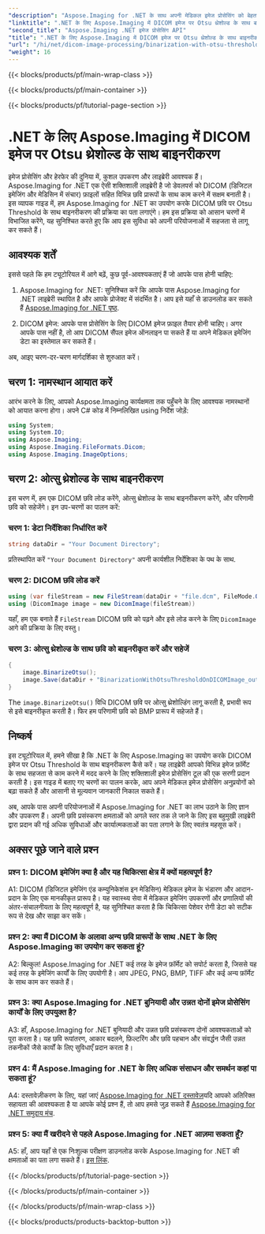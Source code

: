 ```yaml
---
"description": "Aspose.Imaging for .NET के साथ अपनी मेडिकल इमेज प्रोसेसिंग को बेहतर बनाएँ। Otsu Thresholding का उपयोग करके DICOM इमेज बाइनरीकरण करना सीखें।"
"linktitle": ".NET के लिए Aspose.Imaging में DICOM इमेज पर Otsu थ्रेशोल्ड के साथ बाइनरीकरण"
"second_title": "Aspose.Imaging .NET इमेज प्रोसेसिंग API"
"title": ".NET के लिए Aspose.Imaging में DICOM इमेज पर Otsu थ्रेशोल्ड के साथ बाइनरीकरण"
"url": "/hi/net/dicom-image-processing/binarization-with-otsu-threshold-on-dicom-image/"
"weight": 16
---
```


{{< blocks/products/pf/main-wrap-class >}}

{{< blocks/products/pf/main-container >}}

{{< blocks/products/pf/tutorial-page-section >}}

# .NET के लिए Aspose.Imaging में DICOM इमेज पर Otsu थ्रेशोल्ड के साथ बाइनरीकरण

इमेज प्रोसेसिंग और हेरफेर की दुनिया में, कुशल उपकरण और लाइब्रेरी आवश्यक हैं। Aspose.Imaging for .NET एक ऐसी शक्तिशाली लाइब्रेरी है जो डेवलपर्स को DICOM (डिजिटल इमेजिंग और मेडिसिन में संचार) फ़ाइलों सहित विभिन्न छवि प्रारूपों के साथ काम करने में सक्षम बनाती है। इस व्यापक गाइड में, हम Aspose.Imaging for .NET का उपयोग करके DICOM छवि पर Otsu Threshold के साथ बाइनरीकरण की प्रक्रिया का पता लगाएंगे। हम इस प्रक्रिया को आसान चरणों में विभाजित करेंगे, यह सुनिश्चित करते हुए कि आप इस सुविधा को अपनी परियोजनाओं में सहजता से लागू कर सकते हैं।

## आवश्यक शर्तें

इससे पहले कि हम ट्यूटोरियल में आगे बढ़ें, कुछ पूर्व-आवश्यकताएं हैं जो आपके पास होनी चाहिए:

1. Aspose.Imaging for .NET: सुनिश्चित करें कि आपके पास Aspose.Imaging for .NET लाइब्रेरी स्थापित है और आपके प्रोजेक्ट में संदर्भित है। आप इसे यहाँ से डाउनलोड कर सकते हैं [Aspose.Imaging for .NET पृष्ठ](https://releases.aspose.com/imaging/net/).

2. DICOM इमेज: आपके पास प्रोसेसिंग के लिए DICOM इमेज फ़ाइल तैयार होनी चाहिए। अगर आपके पास नहीं है, तो आप DICOM सैंपल इमेज ऑनलाइन पा सकते हैं या अपने मेडिकल इमेजिंग डेटा का इस्तेमाल कर सकते हैं।

अब, आइए चरण-दर-चरण मार्गदर्शिका से शुरुआत करें।

## चरण 1: नामस्थान आयात करें

आरंभ करने के लिए, आपको Aspose.Imaging कार्यक्षमता तक पहुँचने के लिए आवश्यक नामस्थानों को आयात करना होगा। अपने C# कोड में निम्नलिखित using निर्देश जोड़ें:

```csharp
using System;
using System.IO;
using Aspose.Imaging;
using Aspose.Imaging.FileFormats.Dicom;
using Aspose.Imaging.ImageOptions;
```

## चरण 2: ओत्सु थ्रेशोल्ड के साथ बाइनरीकरण

इस चरण में, हम एक DICOM छवि लोड करेंगे, ओत्सु थ्रेशोल्ड के साथ बाइनरीकरण करेंगे, और परिणामी छवि को सहेजेंगे। इन उप-चरणों का पालन करें:

### चरण 1: डेटा निर्देशिका निर्धारित करें

```csharp
string dataDir = "Your Document Directory";
```

प्रतिस्थापित करें `"Your Document Directory"` अपनी कार्यशील निर्देशिका के पथ के साथ.

### चरण 2: DICOM छवि लोड करें

```csharp
using (var fileStream = new FileStream(dataDir + "file.dcm", FileMode.Open, FileAccess.Read))
using (DicomImage image = new DicomImage(fileStream))
```

यहाँ, हम एक बनाते हैं `FileStream` DICOM छवि को पढ़ने और इसे लोड करने के लिए `DicomImage` आगे की प्रक्रिया के लिए वस्तु।

### चरण 3: ओत्सु थ्रेशोल्ड के साथ छवि को बाइनरीकृत करें और सहेजें

```csharp
{
    image.BinarizeOtsu();
    image.Save(dataDir + "BinarizationWithOtsuThresholdOnDICOMImage_out.bmp", new BmpOptions());
}
```

The `image.BinarizeOtsu()` विधि DICOM छवि पर ओत्सु थ्रेशोल्डिंग लागू करती है, प्रभावी रूप से इसे बाइनरीकृत करती है। फिर हम परिणामी छवि को BMP प्रारूप में सहेजते हैं।

## निष्कर्ष

इस ट्यूटोरियल में, हमने सीखा है कि .NET के लिए Aspose.Imaging का उपयोग करके DICOM इमेज पर Otsu Threshold के साथ बाइनरीकरण कैसे करें। यह लाइब्रेरी आपको विभिन्न इमेज फ़ॉर्मेट के साथ सहजता से काम करने में मदद करने के लिए शक्तिशाली इमेज प्रोसेसिंग टूल की एक सरणी प्रदान करती है। इस गाइड में बताए गए चरणों का पालन करके, आप अपने मेडिकल इमेज प्रोसेसिंग अनुप्रयोगों को बढ़ा सकते हैं और आसानी से मूल्यवान जानकारी निकाल सकते हैं।

अब, आपके पास अपनी परियोजनाओं में Aspose.Imaging for .NET का लाभ उठाने के लिए ज्ञान और उपकरण हैं। अपनी छवि प्रसंस्करण क्षमताओं को अगले स्तर तक ले जाने के लिए इस बहुमुखी लाइब्रेरी द्वारा प्रदान की गई अधिक सुविधाओं और कार्यात्मकताओं का पता लगाने के लिए स्वतंत्र महसूस करें।

## अक्सर पूछे जाने वाले प्रश्न

### प्रश्न 1: DICOM इमेजिंग क्या है और यह चिकित्सा क्षेत्र में क्यों महत्वपूर्ण है?

A1: DICOM (डिजिटल इमेजिंग एंड कम्युनिकेशंस इन मेडिसिन) मेडिकल इमेज के भंडारण और आदान-प्रदान के लिए एक मानकीकृत प्रारूप है। यह स्वास्थ्य सेवा में मेडिकल इमेजिंग उपकरणों और प्रणालियों की अंतर-संचालनीयता के लिए महत्वपूर्ण है, यह सुनिश्चित करता है कि चिकित्सा पेशेवर रोगी डेटा को सटीक रूप से देख और साझा कर सकें।

### प्रश्न 2: क्या मैं DICOM के अलावा अन्य छवि प्रारूपों के साथ .NET के लिए Aspose.Imaging का उपयोग कर सकता हूं?

A2: बिल्कुल! Aspose.Imaging for .NET कई तरह के इमेज फ़ॉर्मेट को सपोर्ट करता है, जिससे यह कई तरह के इमेजिंग कार्यों के लिए उपयोगी है। आप JPEG, PNG, BMP, TIFF और कई अन्य फ़ॉर्मेट के साथ काम कर सकते हैं।

### प्रश्न 3: क्या Aspose.Imaging for .NET बुनियादी और उन्नत दोनों इमेज प्रोसेसिंग कार्यों के लिए उपयुक्त है?

A3: हाँ, Aspose.Imaging for .NET बुनियादी और उन्नत छवि प्रसंस्करण दोनों आवश्यकताओं को पूरा करता है। यह छवि रूपांतरण, आकार बदलने, फ़िल्टरिंग और छवि पहचान और संवर्द्धन जैसी उन्नत तकनीकों जैसे कार्यों के लिए सुविधाएँ प्रदान करता है।

### प्रश्न 4: मैं Aspose.Imaging for .NET के लिए अधिक संसाधन और समर्थन कहां पा सकता हूं?

A4: दस्तावेज़ीकरण के लिए, यहां जाएं [Aspose.Imaging for .NET दस्तावेज़](https://reference.aspose.com/imaging/net/)यदि आपको अतिरिक्त सहायता की आवश्यकता है या आपके कोई प्रश्न हैं, तो आप हमसे जुड़ सकते हैं [Aspose.Imaging for .NET समुदाय मंच](https://forum.aspose.com/).

### प्रश्न 5: क्या मैं खरीदने से पहले Aspose.Imaging for .NET आज़मा सकता हूँ?

A5: हाँ, आप यहाँ से एक निःशुल्क परीक्षण डाउनलोड करके Aspose.Imaging for .NET की क्षमताओं का पता लगा सकते हैं। [इस लिंक](https://releases.aspose.com/).

{{< /blocks/products/pf/tutorial-page-section >}}

{{< /blocks/products/pf/main-container >}}

{{< /blocks/products/pf/main-wrap-class >}}

{{< blocks/products/products-backtop-button >}}
